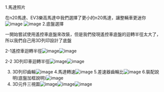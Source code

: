 1.馬達照片

在n20馬達、EV3樂高馬達中我們選擇了更小的n20馬達，讓整輛車更迷你
![image](n20馬達.jpeg)
![image](EV3馬達.jpg)
2.底盤選擇

一開始嘗試使用遙控車底盤來改裝，但是我們發現遙控車底盤的迴轉半徑太大了，所以我們自己用3D列印設計了底盤

  2-1遙控車迴轉半徑![image](搖1.jpg)![image](搖2.jpg)
  
  2-2 3D列印車迴轉半徑![image](自1.jpg)![image](自2.jpg)
  
3. 3D列印齒輪![image](齒輪.jpg)
4.馬達轉速![image](馬達轉速.png)
5.差速器齒輪比![image](差速器.jpg)
6.裝配說明(底盤加框說明)![image](底盤解說圖.png)
7. 3D元件三視圖![image](視圖.png)![image](上視圖.png)![image](側視圖.png)
